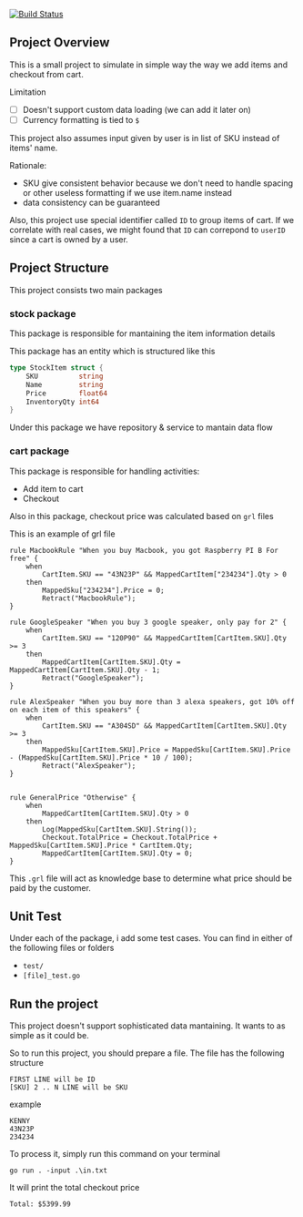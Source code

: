 [![Build Status](https://app.travis-ci.com/kennykarnama/checkout-challenge.svg?branch=main)](https://app.travis-ci.com/kennykarnama/checkout-challenge)

## Project Overview

This is a small project to simulate in simple way the way we add items and checkout from cart.

Limitation

* [ ] Doesn't support custom data loading (we can add it later on)
* [ ] Currency formatting is tied to `$`

This project also assumes input given by user is in list of SKU instead of items' name. 

Rationale:

- SKU give consistent behavior because we don't need to handle spacing or other useless formatting if we use item.name instead
- data consistency can be guaranteed

Also, this project use special identifier called `ID` to group items of cart. If we correlate with real cases, we might found that `ID` can correpond to `userID` since a cart is owned by a user.

## Project Structure

This project consists two main packages

### stock package

This package is responsible for mantaining the item information details

This package has an entity which is structured like this

```go
type StockItem struct {
	SKU          string
	Name         string
	Price        float64
	InventoryQty int64
}
```

Under this package we have repository & service to mantain data flow

### cart package

This package is responsible for handling activities:

- Add item to cart
- Checkout

Also in this package, checkout price was calculated based on `grl` files

This is an example of grl file

```
rule MacbookRule "When you buy Macbook, you got Raspberry PI B For free" {
    when
        CartItem.SKU == "43N23P" && MappedCartItem["234234"].Qty > 0
    then
        MappedSku["234234"].Price = 0;
        Retract("MacbookRule");
}

rule GoogleSpeaker "When you buy 3 google speaker, only pay for 2" {
    when
        CartItem.SKU == "120P90" && MappedCartItem[CartItem.SKU].Qty >= 3
    then
        MappedCartItem[CartItem.SKU].Qty = MappedCartItem[CartItem.SKU].Qty - 1;
        Retract("GoogleSpeaker");
}

rule AlexSpeaker "When you buy more than 3 alexa speakers, got 10% off on each item of this speakers" {
    when
        CartItem.SKU == "A304SD" && MappedCartItem[CartItem.SKU].Qty >= 3
    then
        MappedSku[CartItem.SKU].Price = MappedSku[CartItem.SKU].Price - (MappedSku[CartItem.SKU].Price * 10 / 100);
        Retract("AlexSpeaker");
}


rule GeneralPrice "Otherwise" {
    when
        MappedCartItem[CartItem.SKU].Qty > 0
    then
        Log(MappedSku[CartItem.SKU].String());
        Checkout.TotalPrice = Checkout.TotalPrice + MappedSku[CartItem.SKU].Price * CartItem.Qty;
        MappedCartItem[CartItem.SKU].Qty = 0;
}

```

This `.grl` file will act as knowledge base to determine what price should be paid by the customer.

## Unit Test

Under each of the package, i add some test cases. You can find in either of the following files or folders

- `test/`
- `[file]_test.go`

## Run the project

This project doesn't support sophisticated data mantaining. It wants to as simple as it could be.

So to run this project, you should prepare a file. The file has the following structure

```
FIRST LINE will be ID
[SKU] 2 .. N LINE will be SKU
```

example

```
KENNY
43N23P
234234
```

To process it, simply run this command on your terminal

```
go run . -input .\in.txt
```

It will print the total checkout price

```
Total: $5399.99
```